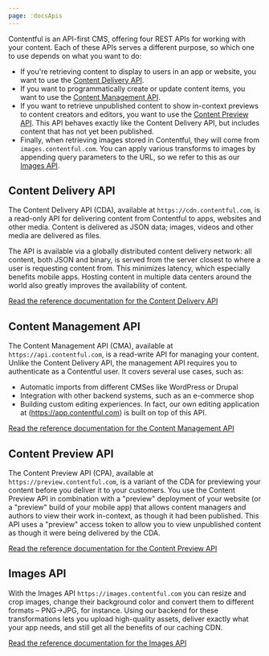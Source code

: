 ```yaml
---
page: :docsApis
---
```


Contentful is an API-first CMS, offering four REST APIs for working with your content. Each of these APIs serves a different purpose, so which one to use depends on what you want to do:

- If you're retrieving content to display to users in an app or website, you want to use the [Content Delivery API][cda-section].
- If you want to programmatically create or update content items, you want to use the [Content Management API][cma-section].
- If you want to retrieve unpublished content to show in-context previews to content creators and editors, you want to use the [Content Preview API][cpa-section]. This API behaves exactly like the Content Delivery API, but includes content that has not yet been published.
- Finally, when retrieving images stored in Contentful, they will come from `images.contentful.com`. You can apply various transforms to images by appending query parameters to the URL, so we refer to this as our [Images API][images-section].

## Content Delivery API

The Content Delivery API (CDA), available at `https://cdn.contentful.com`, is a read-only API for delivering content from Contentful to apps, websites and other media. Content is delivered as JSON data; images, videos and other media are delivered as files.

The API is available via a globally distributed content delivery network: all content, both JSON and binary, is served from the server closest to where a user is requesting content from. This minimizes latency, which especially benefits mobile apps. Hosting content in multiple data centers around the world also greatly improves the availability of content.

[Read the reference documentation for the Content Delivery API][1]

## Content Management API

The Content Management API (CMA), available at `https://api.contentful.com`, is a read-write API for managing your content. Unlike the Content Delivery API, the management API requires you to authenticate as a Contentful user. It covers several use cases, such as:

 - Automatic imports from different CMSes like WordPress or Drupal
 - Integration with other backend systems, such as an e-commerce shop
 - Building custom editing experiences. In fact, our own editing application at (https://app.contentful.com) is built on top of this API.

[Read the reference documentation for the Content Management API][2]

## Content Preview API

The Content Preview API (CPA), available at `https://preview.contentful.com`, is a variant of the CDA for previewing your content before you deliver it to your customers. You use the Content Preview API in combination with a "preview" deployment of your website (or a "preview" build of your mobile app) that allows content managers and authors to view their work in-context, as though it had been published. This API uses a "preview" access token to allow you to view unpublished content as though it were being delivered by the CDA.

[Read the reference documentation for the Content Preview API][3]

## Images API

With the Images API `https://images.contentful.com` you can resize and crop images, change their background color and convert them to different formats – PNG→JPG, for instance. Using our backend for these transformations lets you upload high-quality assets, deliver exactly what your app needs, and still get all the benefits of our caching CDN.

[Read the reference documentation for the Images API][4]

[cda-section]: #content-delivery-api
[cma-section]: #content-management-api
[cpa-section]: #content-preview-api
[images-section]: #images-api
[1]: /developers/docs/references/content-delivery-api/
[2]: /developers/docs/references/content-management-api/
[3]: /developers/docs/references/content-preview-api/
[4]: /developers/docs/references/images-api/
